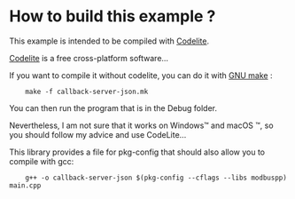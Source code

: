 # How to build this example ?

This example is intended to be compiled with [Codelite](https://codelite.org).

[Codelite](https://codelite.org) is a free cross-platform software...

If you want to compile it without codelite, you can do it with [GNU make](https://www.gnu.org/software/make/) :

		make -f callback-server-json.mk

You can then run the program that is in the Debug folder.

Nevertheless, I am not sure that it works on Windows™ and macOS ™, so you 
should follow my advice and use CodeLite...

This library provides a file for pkg-config that should also allow you to 
compile with gcc:

		g++ -o callback-server-json $(pkg-config --cflags --libs modbuspp) main.cpp

